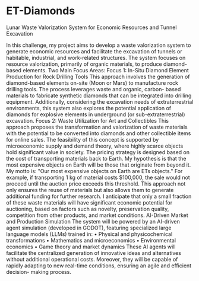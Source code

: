 # ET-Diamonds

Lunar Waste Valorization System for Economic Resources and Tunnel 
Excavation 


In this challenge, my project aims to develop a waste valorization system to generate 
economic resources and facilitate the excavation of tunnels or habitable, industrial, and 
work-related structures. 
The system focuses on resource valorization, primarily of organic materials, to produce 
diamond-based elements. 
Two Main Focus Areas: 
Focus 1: In-Situ Diamond Element Production for Rock Drilling Tools 
This approach involves the generation of diamond-based elements on-site (Moon or 
Mars) to manufacture rock drilling tools. The process leverages waste and organic, carbon-
based materials to fabricate synthetic diamonds that can be integrated into drilling 
equipment. 
Additionally, considering the excavation needs of extraterrestrial environments, this system 
also explores the potential application of diamonds for explosive elements in underground 
(or sub-extraterrestrial) excavation. 
Focus 2: Waste Utilization for Art and Collectibles 
This approach proposes the transformation and valorization of waste materials with the 
potential to be converted into diamonds and other collectible items for online sales. The 
feasibility of this concept is supported by microeconomic supply and demand theory, 
where highly scarce objects hold significant value in society. 
The pricing strategy is designed based on the cost of transporting materials back to Earth. 
My hypothesis is that the most expensive objects on Earth will be those that originate 
from beyond it. My motto is: 
"Our most expensive objects on Earth are ETs objects." 
For example, if transporting 1 kg of material costs $100,000, the sale would not proceed 
until the auction price exceeds this threshold. This approach not only ensures the reuse of 
materials but also allows them to generate additional funding for further research. 
I anticipate that only a small fraction of these waste materials will have significant 
economic potential for auctioning, based on factors such as novelty, preservation quality, 
competition from other products, and market conditions. 
 AI-Driven Market and Production Simulation 
The system will be powered by an AI-driven agent simulation (developed in GODOT), 
featuring specialized large language models (LLMs) trained in: 
•  Physical and physicochemical transformations 
•  Mathematics and microeconomics 
•  Environmental economics 
•  Game theory and market dynamics 
These AI agents will facilitate the centralized generation of innovative ideas and 
alternatives without additional operational costs. Moreover, they will be capable of 
rapidly adapting to new real-time conditions, ensuring an agile and efficient decision-
making process. 
 
